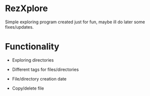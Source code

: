 # RezXplore
Simple exploring program created just for fun, maybe ill do later some fixes/updates.
# Functionality
* Exploring directories

* Different tags for files/directories

* File/directory creation date

* Copy/delete file
